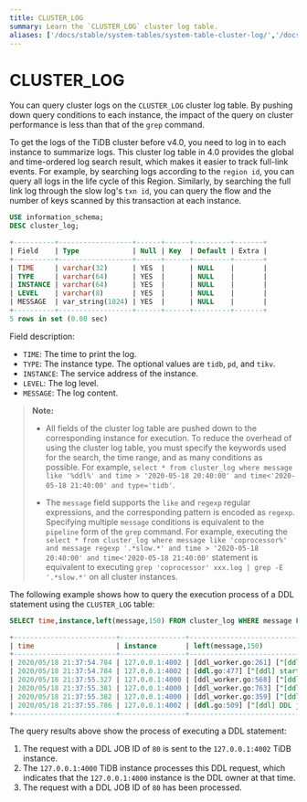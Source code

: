 ```yaml
---
title: CLUSTER_LOG
summary: Learn the `CLUSTER_LOG` cluster log table.
aliases: ['/docs/stable/system-tables/system-table-cluster-log/','/docs/v4.0/system-tables/system-table-cluster-log/','/docs/stable/reference/system-databases/cluster-log/','/tidb/stable/system-table-cluster-log/','/tidb/v4.0/system-table-cluster-log/']
---
```


# CLUSTER_LOG

You can query cluster logs on the `CLUSTER_LOG` cluster log table. By pushing down query conditions to each instance, the impact of the query on cluster performance is less than that of the `grep` command.

To get the logs of the TiDB cluster before v4.0, you need to log in to each instance to summarize logs. This cluster log table in 4.0 provides the global and time-ordered log search result, which makes it easier to track full-link events. For example, by searching logs according to the `region id`, you can query all logs in the life cycle of this Region. Similarly, by searching the full link log through the slow log's `txn id`, you can query the flow and the number of keys scanned by this transaction at each instance.


```sql
USE information_schema;
DESC cluster_log;
```

```sql
+----------+------------------+------+------+---------+-------+
| Field    | Type             | Null | Key  | Default | Extra |
+----------+------------------+------+------+---------+-------+
| TIME     | varchar(32)      | YES  |      | NULL    |       |
| TYPE     | varchar(64)      | YES  |      | NULL    |       |
| INSTANCE | varchar(64)      | YES  |      | NULL    |       |
| LEVEL    | varchar(8)       | YES  |      | NULL    |       |
| MESSAGE  | var_string(1024) | YES  |      | NULL    |       |
+----------+------------------+------+------+---------+-------+
5 rows in set (0.00 sec)
```

Field description:

* `TIME`: The time to print the log.
* `TYPE`: The instance type. The optional values are `tidb`, `pd`, and `tikv`.
* `INSTANCE`: The service address of the instance.
* `LEVEL`: The log level.
* `MESSAGE`: The log content.

> **Note:**
>
> + All fields of the cluster log table are pushed down to the corresponding instance for execution. To reduce the overhead of using the cluster log table, you must specify the keywords used for the search, the time range, and as many conditions as possible. For example, `select * from cluster_log where message like '%ddl%' and time > '2020-05-18 20:40:00' and time<'2020-05-18 21:40:00' and type='tidb'`.
>
> + The `message` field supports the `like` and `regexp` regular expressions, and the corresponding pattern is encoded as `regexp`. Specifying multiple `message` conditions is equivalent to the `pipeline` form of the `grep` command. For example, executing the `select * from cluster_log where message like 'coprocessor%' and message regexp '.*slow.*' and time > '2020-05-18 20:40:00' and time<'2020-05-18 21:40:00'` statement is equivalent to executing `grep 'coprocessor' xxx.log | grep -E '.*slow.*'` on all cluster instances.

The following example shows how to query the execution process of a DDL statement using the `CLUSTER_LOG` table:


```sql
SELECT time,instance,left(message,150) FROM cluster_log WHERE message LIKE '%ddl%job%ID.80%' AND type='tidb' AND time > '2020-05-18 20:40:00' AND time < '2020-05-18 21:40:00'
```

```sql
+-------------------------+----------------+--------------------------------------------------------------------------------------------------------------------------------------------------------+
| time                    | instance       | left(message,150)                                                                                                                                      |
+-------------------------+----------------+--------------------------------------------------------------------------------------------------------------------------------------------------------+
| 2020/05/18 21:37:54.784 | 127.0.0.1:4002 | [ddl_worker.go:261] ["[ddl] add DDL jobs"] ["batch count"=1] [jobs="ID:80, Type:create table, State:none, SchemaState:none, SchemaID:1, TableID:79, Ro |
| 2020/05/18 21:37:54.784 | 127.0.0.1:4002 | [ddl.go:477] ["[ddl] start DDL job"] [job="ID:80, Type:create table, State:none, SchemaState:none, SchemaID:1, TableID:79, RowCount:0, ArgLen:1, start |
| 2020/05/18 21:37:55.327 | 127.0.0.1:4000 | [ddl_worker.go:568] ["[ddl] run DDL job"] [worker="worker 1, tp general"] [job="ID:80, Type:create table, State:none, SchemaState:none, SchemaID:1, Ta |
| 2020/05/18 21:37:55.381 | 127.0.0.1:4000 | [ddl_worker.go:763] ["[ddl] wait latest schema version changed"] [worker="worker 1, tp general"] [ver=70] ["take time"=50.809848ms] [job="ID:80, Type: |
| 2020/05/18 21:37:55.382 | 127.0.0.1:4000 | [ddl_worker.go:359] ["[ddl] finish DDL job"] [worker="worker 1, tp general"] [job="ID:80, Type:create table, State:synced, SchemaState:public, SchemaI |
| 2020/05/18 21:37:55.786 | 127.0.0.1:4002 | [ddl.go:509] ["[ddl] DDL job is finished"] [jobID=80]                                                                                                  |
+-------------------------+----------------+--------------------------------------------------------------------------------------------------------------------------------------------------------+
```

The query results above show the process of executing a DDL statement:

1. The request with a DDL JOB ID of `80` is sent to the `127.0.0.1:4002` TiDB instance.
2. The `127.0.0.1:4000` TiDB instance processes this DDL request, which indicates that the `127.0.0.1:4000` instance is the DDL owner at that time.
3. The request with a DDL JOB ID of `80` has been processed.

